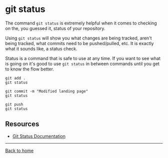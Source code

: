 # git status

The command `git status` is extremely helpful when it comes to checking on the, you guessed it, status of your repository.

Using `git status` will show you what changes are being tracked, aren't being tracked, what commits need to be pushed/pulled, etc. It is exactly what it sounds like, a status check.

Status is a command that is safe to use at any time. If you want to see what is going on it's good to use `git status` in between commands until you get to know the flow better.
```
git add .
git status

git commit -m "Modified landing page"
git status

git push
git status
```

## Resources

- [Git Status Documentation](https://git-scm.com/docs/git-status)

---
[Back to home](../README.md)